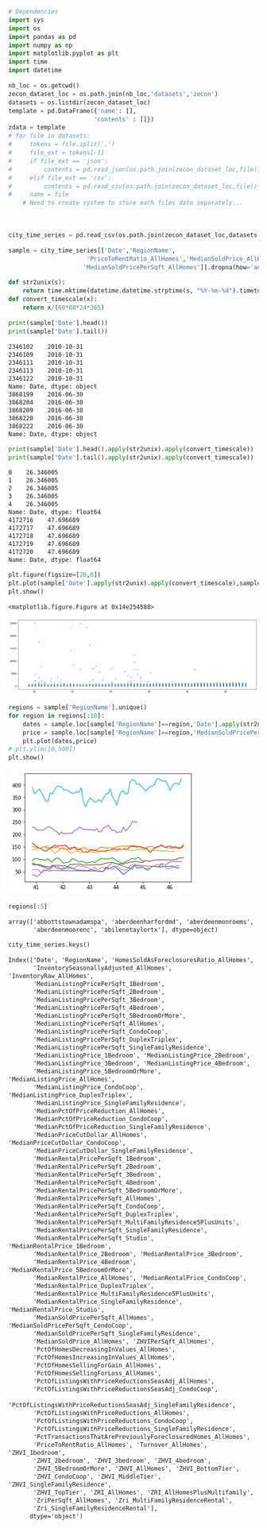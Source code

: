 

```python
# Dependencies
import sys
import os
import pandas as pd
import numpy as np
import matplotlib.pyplot as plt
import time
import datetime
```


```python
nb_loc = os.getcwd()
zecon_dataset_loc = os.path.join(nb_loc,'datasets','zecon')
datasets = os.listdir(zecon_dataset_loc)
template = pd.DataFrame({'name': [],
                        'contents' : []})
zdata = template
# for file in datasets:
#     tokens = file.split('.')
#     file_ext = tokens[-1]
#     if file_ext == 'json':
#         contents = pd.read_json(os.path.join(zecon_dataset_loc,file))
#     elif file_ext == 'csv':
#         contents = pd.read_csv(os.path.join(zecon_dataset_loc,file))
#     name = file
    # Need to create system to store each files data separately...
    
    
```


```python
city_time_series = pd.read_csv(os.path.join(zecon_dataset_loc,datasets[2]))
```


```python
sample = city_time_series[['Date','RegionName',
                      'PriceToRentRatio_AllHomes','MedianSoldPrice_AllHomes',
                     'MedianSoldPricePerSqft_AllHomes']].dropna(how='any')
```


```python
def str2unix(s):
    return time.mktime(datetime.datetime.strptime(s, "%Y-%m-%d").timetuple())
def convert_timescale(x):
    return x/(60*60*24*365)
```


```python
print(sample['Date'].head())
print(sample['Date'].tail())
```

    2346102    2010-10-31
    2346109    2010-10-31
    2346111    2010-10-31
    2346113    2010-10-31
    2346122    2010-10-31
    Name: Date, dtype: object
    3868199    2016-06-30
    3868204    2016-06-30
    3868209    2016-06-30
    3868220    2016-06-30
    3868222    2016-06-30
    Name: Date, dtype: object



```python
print(sample['Date'].head().apply(str2unix).apply(convert_timescale))
print(sample['Date'].tail().apply(str2unix).apply(convert_timescale))
```

    0    26.346005
    1    26.346005
    2    26.346005
    3    26.346005
    4    26.346005
    Name: Date, dtype: float64
    4172716    47.696689
    4172717    47.696689
    4172718    47.696689
    4172719    47.696689
    4172720    47.696689
    Name: Date, dtype: float64



```python
plt.figure(figsize=[20,6])
plt.plot(sample['Date'].apply(str2unix).apply(convert_timescale),sample['MedianSoldPricePerSqft_AllHomes'],'.')
plt.show()
```


    <matplotlib.figure.Figure at 0x14e254588>



![png](Zillow_Explore_avl_files/Zillow_Explore_avl_7_1.png)



```python
regions = sample['RegionName'].unique()
for region in regions[:10]:
    dates = sample.loc[sample['RegionName']==region,'Date'].apply(str2unix).apply(convert_timescale)
    price = sample.loc[sample['RegionName']==region,'MedianSoldPricePerSqft_AllHomes']
    plt.plot(dates,price)
# plt.ylim([0,500])
plt.show()
```


![png](Zillow_Explore_avl_files/Zillow_Explore_avl_8_0.png)



```python
regions[:5]

```




    array(['abbottstownadamspa', 'aberdeenharfordmd', 'aberdeenmonroems',
           'aberdeenmoorenc', 'abilenetaylortx'], dtype=object)




```python
city_time_series.keys()
```




    Index(['Date', 'RegionName', 'HomesSoldAsForeclosuresRatio_AllHomes',
           'InventorySeasonallyAdjusted_AllHomes', 'InventoryRaw_AllHomes',
           'MedianListingPricePerSqft_1Bedroom',
           'MedianListingPricePerSqft_2Bedroom',
           'MedianListingPricePerSqft_3Bedroom',
           'MedianListingPricePerSqft_4Bedroom',
           'MedianListingPricePerSqft_5BedroomOrMore',
           'MedianListingPricePerSqft_AllHomes',
           'MedianListingPricePerSqft_CondoCoop',
           'MedianListingPricePerSqft_DuplexTriplex',
           'MedianListingPricePerSqft_SingleFamilyResidence',
           'MedianListingPrice_1Bedroom', 'MedianListingPrice_2Bedroom',
           'MedianListingPrice_3Bedroom', 'MedianListingPrice_4Bedroom',
           'MedianListingPrice_5BedroomOrMore', 'MedianListingPrice_AllHomes',
           'MedianListingPrice_CondoCoop', 'MedianListingPrice_DuplexTriplex',
           'MedianListingPrice_SingleFamilyResidence',
           'MedianPctOfPriceReduction_AllHomes',
           'MedianPctOfPriceReduction_CondoCoop',
           'MedianPctOfPriceReduction_SingleFamilyResidence',
           'MedianPriceCutDollar_AllHomes', 'MedianPriceCutDollar_CondoCoop',
           'MedianPriceCutDollar_SingleFamilyResidence',
           'MedianRentalPricePerSqft_1Bedroom',
           'MedianRentalPricePerSqft_2Bedroom',
           'MedianRentalPricePerSqft_3Bedroom',
           'MedianRentalPricePerSqft_4Bedroom',
           'MedianRentalPricePerSqft_5BedroomOrMore',
           'MedianRentalPricePerSqft_AllHomes',
           'MedianRentalPricePerSqft_CondoCoop',
           'MedianRentalPricePerSqft_DuplexTriplex',
           'MedianRentalPricePerSqft_MultiFamilyResidence5PlusUnits',
           'MedianRentalPricePerSqft_SingleFamilyResidence',
           'MedianRentalPricePerSqft_Studio', 'MedianRentalPrice_1Bedroom',
           'MedianRentalPrice_2Bedroom', 'MedianRentalPrice_3Bedroom',
           'MedianRentalPrice_4Bedroom', 'MedianRentalPrice_5BedroomOrMore',
           'MedianRentalPrice_AllHomes', 'MedianRentalPrice_CondoCoop',
           'MedianRentalPrice_DuplexTriplex',
           'MedianRentalPrice_MultiFamilyResidence5PlusUnits',
           'MedianRentalPrice_SingleFamilyResidence', 'MedianRentalPrice_Studio',
           'MedianSoldPricePerSqft_AllHomes', 'MedianSoldPricePerSqft_CondoCoop',
           'MedianSoldPricePerSqft_SingleFamilyResidence',
           'MedianSoldPrice_AllHomes', 'ZHVIPerSqft_AllHomes',
           'PctOfHomesDecreasingInValues_AllHomes',
           'PctOfHomesIncreasingInValues_AllHomes',
           'PctOfHomesSellingForGain_AllHomes',
           'PctOfHomesSellingForLoss_AllHomes',
           'PctOfListingsWithPriceReductionsSeasAdj_AllHomes',
           'PctOfListingsWithPriceReductionsSeasAdj_CondoCoop',
           'PctOfListingsWithPriceReductionsSeasAdj_SingleFamilyResidence',
           'PctOfListingsWithPriceReductions_AllHomes',
           'PctOfListingsWithPriceReductions_CondoCoop',
           'PctOfListingsWithPriceReductions_SingleFamilyResidence',
           'PctTransactionsThatArePreviouslyForeclosuredHomes_AllHomes',
           'PriceToRentRatio_AllHomes', 'Turnover_AllHomes', 'ZHVI_1bedroom',
           'ZHVI_2bedroom', 'ZHVI_3bedroom', 'ZHVI_4bedroom',
           'ZHVI_5BedroomOrMore', 'ZHVI_AllHomes', 'ZHVI_BottomTier',
           'ZHVI_CondoCoop', 'ZHVI_MiddleTier', 'ZHVI_SingleFamilyResidence',
           'ZHVI_TopTier', 'ZRI_AllHomes', 'ZRI_AllHomesPlusMultifamily',
           'ZriPerSqft_AllHomes', 'Zri_MultiFamilyResidenceRental',
           'Zri_SingleFamilyResidenceRental'],
          dtype='object')


